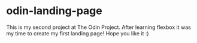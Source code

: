 # odin-landing-page
This is my second project at The Odin Project. After learning flexbox it was my time to create my first landing page! Hope you like it :) 